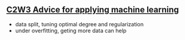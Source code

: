 ## [C2W3 Advice for applying machine learning]()
- data split, tuning optimal degree and regularization
- under overfitting, geting more data can help

